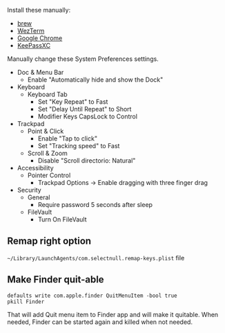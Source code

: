 
Install these manually:
* [brew](https://brew.sh/)
* [WezTerm](https://wezfurlong.org/wezterm/)
* [Google Chrome](https://www.google.com/chrome/)
* [KeePassXC](https://keepassxc.org/)


Manually change these System Preferences settings.

* Doc & Menu Bar
    * Enable "Automatically hide and show the Dock"
* Keyboard
    * Keyboard Tab
        * Set "Key Repeat" to Fast
        * Set "Delay Until Repeat" to Short
        * Modifier Keys CapsLock to Control
* Trackpad
    * Point & Click
        * Enable "Tap to click"
        * Set "Tracking speed" to Fast
    * Scroll & Zoom
        * Disable "Scroll directorio: Natural"
* Accessibility
    * Pointer Control
        * Trackpad Options -> Enable dragging with three finger drag
* Security
    * General
        * Require password 5 seconds after sleep
    * FileVault
        * Turn On FileVault

Remap right option
------------------

`~/Library/LaunchAgents/com.selectnull.remap-keys.plist` file

Make Finder quit-able
---------------------

    defaults write com.apple.finder QuitMenuItem -bool true
    pkill Finder

That will add Quit menu item to Finder app and will make it quitable.
When needed, Finder can be started again and killed when not needed.
